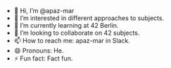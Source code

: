 - 👋 Hi, I’m @apaz-mar
- 👀 I’m interested in different approaches to subjects.
- 🌱 I’m currently learning at 42 Berlin.
- 💞️ I’m looking to collaborate on 42 subjects.
- 📫 How to reach me: apaz-mar in Slack.
- 😄 Pronouns: He.
- ⚡ Fun fact: Fact fun.

<!---
Aaron-PM/Aaron-PM is a ✨ special ✨ repository because its `README.md` (this file) appears on your GitHub profile.
You can click the Preview link to take a look at your changes.
--->
